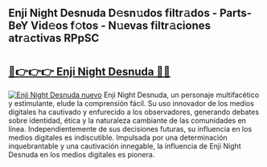 ## Enji Night Desnuda D𝚎sn𝚞dos filtr𝚊dos - Parts-BeY Vid𝚎os f𝚘tos - N𝚞evas filtr𝚊ciones atr𝚊ctivas RPpSC

# <h2><a href="http://mb8weg.tromn.icu/?c=Enji+Night+Desnuda">🔗👉👉👉 Enji Night Desnuda 🔗🔗</a></h2>

[![Enji Night Desnuda nuevo](https://i.imgur.com/pEAQMta.gif)](http://mb8weg.tromn.icu/?c=Enji+Night+Desnuda)
Enji Night Desnuda, un personaje multifacético y estimulante, elude la comprensión fácil. Su uso innovador de los medios digitales ha cautivado y enfurecido a los observadores, generando debates sobre identidad, ética y la naturaleza cambiante de las comunidades en línea. Independientemente de sus decisiones futuras, su influencia en los medios digitales es indiscutible. Impulsada por una determinación inquebrantable y una cautivación innegable, la influencia de Enji Night Desnuda en los medios digitales es pionera.
